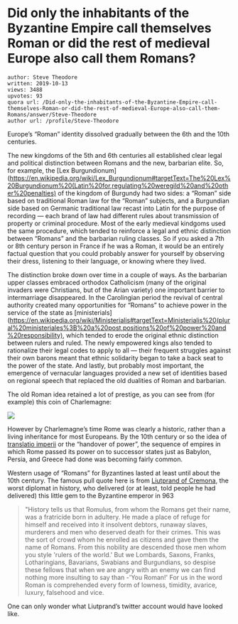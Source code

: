 # Did only the inhabitants of the Byzantine Empire call themselves Roman or did the rest of medieval Europe also call them Romans?

	author: Steve Theodore
	written: 2019-10-13
	views: 3488
	upvotes: 93
	quora url: /Did-only-the-inhabitants-of-the-Byzantine-Empire-call-themselves-Roman-or-did-the-rest-of-medieval-Europe-also-call-them-Romans/answer/Steve-Theodore
	author url: /profile/Steve-Theodore


Europe’s “Roman” identity dissolved gradually between the 6th and the 10th centuries.

The new kingdoms of the 5th and 6th centuries all established clear legal and political distinction between Romans and the new, barbarian elite. So, for example, the [Lex Burgundionum](https://en.wikipedia.org/wiki/Lex_Burgundionum#targetText=The%20Lex%20Burgundionum%20(Latin%20for,regulating%20weregild%20and%20other%20penalties) of the kingdom of Burgundy had two sides: a “Roman” side based on traditional Roman law for the “Roman” subjects, and a Burgundian side based on Germanic traditional law recast into Latin for the purpose of recording — each brand of law had different rules about transmission of property or criminal procedure. Most of the early medieval kindgoms used the same procedure, which tended to reinforce a legal and ethnic distinction between “Romans” and the barbarian ruling classes. So if you asked a 7th or 8th century person in France if he was a Roman, it would be an entirely factual question that you could probably answer for yourself by observing their dress, listening to their language, or knowing where they lived.

The distinction broke down over time in a couple of ways. As the barbarian upper classes embraced orthodox Catholicism (many of the original invaders were Christians, but of the Arian variety) one important barrier to intermarriage disappeared. In the Carolingian period the revival of central authority created many opportunities for “Romans” to achieve power in the service of the state as [ministerials](https://en.wikipedia.org/wiki/Ministerialis#targetText=Ministerialis%20(plural%20ministeriales%3B%20a%20post,positions%20of%20power%20and%20responsibility), which tended to erode the original ethnic distinction between rulers and ruled. The newly empowered kings also tended to rationalize their legal codes to apply to all — their frequent struggles against their own barons meant that ethnic solidarity began to take a back seat to the power of the state. And lastly, but probably most important, the emergence of vernacular languages provided a new set of identities based on regional speech that replaced the old dualities of Roman and barbarian.

The old Roman idea retained a lot of prestige, as you can see from (for example) this coin of Charlemagne:

![](https://qph.fs.quoracdn.net/main-qimg-6c886227f3fa4f5df5f2f2675efb7eea-c)

However by Charlemagne’s time Rome was clearly a historic, rather than a living inheritance for most Europeans. By the 10th century or so the idea of [translatio imperii](https://en.wikipedia.org/wiki/Translatio_imperii) or the “handover of power”, the sequence of empires in which Rome passed its power on to successor states just as Babylon, Persia, and Greece had done was becoming fairly common.

Western usage of “Romans” for Byzantines lasted at least until about the 10th century. The famous pull quote here is from [Liutprand of Cremona](https://en.wikipedia.org/wiki/Liutprand_of_Cremona), the worst diplomat in history, who delivered (or at least, told people he had delivered) this little gem to the Byzantine emperor in 963

> "History tells us that Romulus, from whom the Romans get their name, was a fratricide born in adultery. He made a place of refuge for himself and received into it insolvent debtors, runaway slaves, murderers and men who deserved death for their crimes. This was the sort of crowd whom he enrolled as citizens and gave them the name of Romans. From this nobility are descended those men whom you style 'rulers of the world.' But we Lombards, Saxons, Franks, Lotharingians, Bavarians, Swabians and Burgundians, so despise these fellows that when we are angry with an enemy we can find nothing more insulting to say than -'You Roman!' For us in the word Roman is comprehended every form of lowness, timidity, avarice, luxury, falsehood and vice.

One can only wonder what Liutprand’s twitter account would have looked like.

